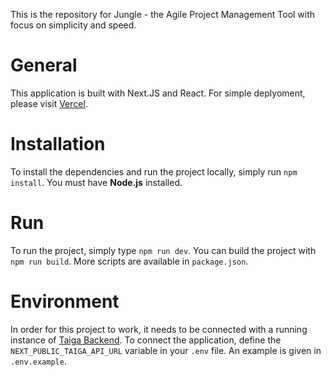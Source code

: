 This is the repository for Jungle - the Agile Project Management Tool with focus on simplicity and speed.

# General

This application is built with Next.JS and React. For simple deplyoment, please visit [Vercel](https://vercel.com).

# Installation

To install the dependencies and run the project locally, simply run `npm install`. You must have **Node.js** installed.

# Run

To run the project, simply type `npm run dev`. You can build the project with `npm run build`. More scripts are available in `package.json`.

# Environment

In order for this project to work, it needs to be connected with a running instance of [Taiga Backend](https://github.com/taigaio/taiga-back). To connect the application, define the `NEXT_PUBLIC_TAIGA_API_URL` variable in your `.env` file. An example is given in `.env.example`.
